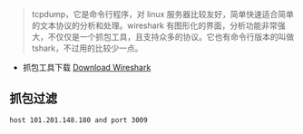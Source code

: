 > tcpdump，它是命令行程序，对 linux 服务器比较友好，简单快速适合简单的文本协议的分析和处理。wireshark 有图形化的界面，分析功能非常强大，不仅仅是一个抓包工具，且支持众多的协议。它也有命令行版本的叫做 tshark，不过用的比较少一点。

- 抓包工具下载 [Download Wireshark](https://www.wireshark.org/download.html)

## 抓包过滤

```bash
host 101.201.148.180 and port 3009
```
